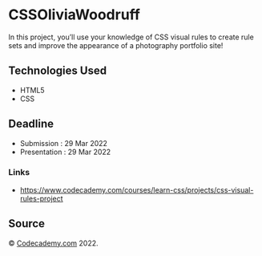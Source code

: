 # CSSOliviaWoodruff
In this project, you’ll use your knowledge of CSS visual rules to create rule sets and improve the appearance of a photography portfolio site!

## Technologies Used
- HTML5
- CSS

## Deadline

- Submission    : 29 Mar 2022
- Presentation  : 29 Mar 2022

### Links

- https://www.codecademy.com/courses/learn-css/projects/css-visual-rules-project

## Source
&copy; [Codecademy.com](https://codecademy.com) 2022.
